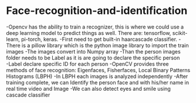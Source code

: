 # Face-recognition-and-identification

-Opencv has the ability to train a recognizer, this is where we could use a deep learning model to predict things as well. There are: tensorflow, scikit-learn, pi-torch, keras. 
-First need to get built-in haarcascade classifier.
-There is a pillow library which is the python image library to import the train images 
-The images convert into Numpy array 
-Than the person images folder needs to be Label as it is are going to declare the specific person  
-Label declare specific ID for each person
-OpenCV provides three methods of face recognition: Eigenfaces, Fisherfaces, Local Binary Patterns Histograms (LBPH) 
-In LBPH each images is analyzed independently
-After training complete, we can Identify the person face and with his/her name in real time video and Image 
-We can also detect eyes and smile using cascade classifier 


